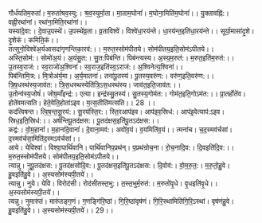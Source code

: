 

  
गौर्ध॑यतिम॒रुतां॑। म॒रुतां॑श्रव॒स्यु:। श्र॒व॒स्युर्मा॒ता। मा॒ताम॒घोनां॑। म॒घोना॒मिति॑म॒घोनां॑।। यु॒क्तावह्नि॑:। वह्नी॒रथा॑नां। रथा॑ना॒मिति॒रथा॑नां।।  
यस्या॑दे॒वा:। दे॒वाउ॒पस्थे॑। उ॒पस्थे॑व्र॒ता। व्र॒ताविश्वे॑। विश्वे॑धा॒रय॑न्ते। धा॒रय॑न्त॒इति॑धा॒रय॑न्ते।। सूर्या॒मासा॑दृ॒शे। दृ॒शेकं। कमिति॒कं।।  
तत्सुनो॒विश्वे॑अ॒र्यआसदा॑गृणन्तिका॒रव॑:।। म॒रुत॒स्सोम॑पीतये। सोम॑पीतय॒इति॒सोम॑ऽपीतये।।  
अस्ति॒सोम॑:। सोमो॑अ॒यं। अ॒यंसु॒त:। सु॒त:पिब॑न्ति। पिब॑न्त्यस्य। अ॒स्य॒म॒रुत॑:। म॒रुत॒इति॑म॒रुत॑:।। उ॒तस्व॒राज॑:। स्व॒राजो॑अ॒श्विना॑। स्व॒राज॒इति॑स्व॒ऽराज॑:। अ॒श्विनेत्य॒श्विना॑।।  
पिब॑न्तिमि॒त्र:। मि॒त्रोअ॑र्य॒मा। अ॒र्य॒मातना॑। तना॑पू॒तस्य॑। पू॒तस्य॒वरु॑ण:। वरु॑ण॒इति॒वरु॑ण:।। त्रि॒ष॒धस्थ॑स्य॒जाव॑त:। त्रि॒स॒धस्थस्येति॑त्रि॒ऽस॒धस्थ॑स्य। जाव॑त॒इति॒जाव॑त:।।  
उ॒तोन्व॑स्य॒जोषं॑। जोष॒माँइन्द्र॑:। एत्या। इन्द्र॑स्सु॒तस्य॑। सु॒तस्य॒गोम॑त:। गोम॑त॒इति॒गोऽम॑त:।। प्रा॒तर्होते॑व। होते॑वमत्सति। हेते॒वेति॒होता॑ऽइव। म॒त्स॒तीति॑मत्सति।। 28 ।।  
कद॑त्विषन्त। त्वि॒ष॒न्त॒सू॒रय॑:। सू॒रय॑स्ति॒र:। स्ति॒रआप॑इव। आप॑इव॒स्रिध॑:। आप॑इ॒वेत्याप॑:ऽइव। स्रिध॒इति॒स्रिध॑:।। अर्ष॑न्तिपू॒तद॑क्षस:। पू॒तद॑क्षस॒इति॑पू॒तऽद॑क्षस:।।  
कद्व॑:। वो॒म॒हानां॑। म॒हानां॑दे॒वानां॑। दे॒वाना॒मव॑:। अवो॑व॒यं। व॒यमिति॑व॒यं।। त्मना॑च। च॒द॒स्मव॑र्चसां। द॒स्मव॑र्चसा॒मिति॑द॒स्मऽव॑र्चसां।।  
आये। येविश्वा॑। विश्वा॒पार्थि॑वानि। पार्थि॑वानिप॒प्रथ॑न्। प॒प्रथ॑न्रोच॒ना। रो॒च॒नादि॒व:। दि॒वइति॑दि॒व:।। म॒रुत॒स्सोम॑पीतये। सोम॑पीतय॒इति॒सोम॑ऽपीतये।।  
त्यान्नु। नुपू॒तद॑क्षस:। पू॒तद॑क्षसोदि॒व:। पू॒तद॑क्षस॒इति॑पू॒तऽद॑क्षस:। दि॒वोव॑:। वो॒म॒रु॒त॒:। म॒रु॒तो॒हु॒वे। हु॒वइति॑हु॒वे।। अ॒स्यसोम॑स्यपी॒तये॑।।  
त्यान्नु। नुये। येवि। विरोद॑सी। रोद॑सीतस्त॒भु:। त॒स्त॒भुर्म॒रुत॑:। म॒रुतो॑वृ॒धे। वृ॒धइति॑वृ॒धे।। अ॒स्यसोम॑स्यपी॒तये॑।।  
त्यन्नु। नुमारु॑तं। मारु॑तङ्ग॒णं। ग॒णङ्गि॑रि॒ष्ठां। गि॒रि॒ष्ठांवृष॑णं। गि॒रि॒स्थामिति॑गि॒रि॒ऽस्थां। वृष॑णंहु॒वे। हु॒वइति॑हु॒वे।। अ॒स्यसोम॑स्यपी॒तये॑।। 29।।  
